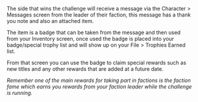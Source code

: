 The side that wins the challenge will receive a message via the Character > Messages screen from the leader of their faction, this message has a thank you note and also an attached item.

The item is a badge that can be taken from the message and then used from your Inventory screen, once used the badge is placed into your badge/special trophy list and will show up on your File > Trophies Earned list.

From that screen you can use the badge to claim special rewards such as new titles and any other rewards that are added at a future date.

_Remember one of the main rewards for taking part in factions is the faction fame which earns you rewards from your faction leader while the challenge is running._